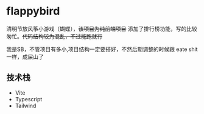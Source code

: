 # flappybird

清明节放风筝小游戏（蝴蝶），~~该项目为纯前端项目~~ 添加了排行榜功能，写的比较匆忙。~~代码结构较为混乱，不过能跑就行~~ 

我是SB，不管项目有多小,项目结构一定要搭好，不然后期调整的时候跟 eate shit 一样，成屎山了

## 技术栈

- Vite
- Typescript
- Tailwind

